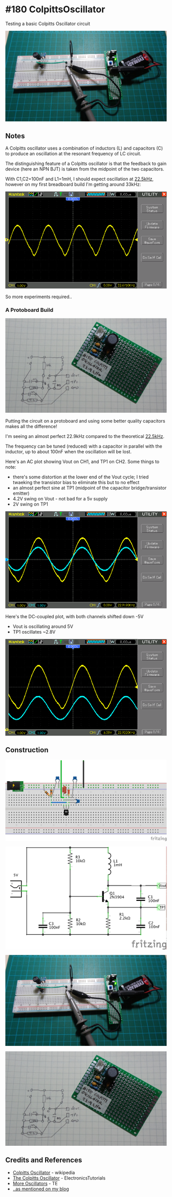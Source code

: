 # #180 ColpittsOscillator

Testing a basic Colpitts Oscillator circuit

![Breadboard Build](./assets/Colpitts_build.jpg?raw=true)

## Notes

A Colpitts oscillator uses a combination of inductors (L) and capacitors (C) to produce an oscillation
at the resonant frequency of LC circuit.

The distinguishing feature of a Colpitts oscillator is that the feedback to gain device (here an NPN BJT)
is taken from the midpoint of the two capacitors.

With C1,C2=100nF and L1=1mH, I should expect oscillation at
[22.5kHz](https://www.wolframalpha.com/input/?i=1%2F%282%CF%80+*sqrt%281mH+*+100nF+*+100nF%2F%28100nF+%2B+100nF%29%29%29),
however on my first breadboard build I'm getting around 33kHz:

![breadboard_ac_coupled](./assets/breadboard_ac_coupled.gif?raw=true)

So more experiments required..

### A Protoboard Build

![Protoboard Build](./assets/Colpitts_protoboard.jpg?raw=true)

Putting the circuit on a protoboard and using some better quality capacitors makes all the difference!

I'm seeing an almost perfect 22.9kHz compared to the theoretical [22.5kHz](https://www.wolframalpha.com/input/?i=1%2F%282%CF%80+*sqrt%281mH+*+100nF+*+100nF%2F%28100nF+%2B+100nF%29%29%29).

The frequency can be tuned (reduced) with a capacitor in parallel with the inductor, up to about 100nF when the oscillation will be lost.

Here's an AC plot showing Vout on CH1, and TP1 on CH2. Some things to note:
* there's some distortion at the lower end of the Vout cycle; I tried twaeking the transistor bias to eliminate this but to no effect
* an almost perfect sine at TP1 (midpoint of the capacitor bridge/transistor emitter)
* 4.2V swing on Vout - not bad for a 5v supply
* 2V swing on TP1

![protoboard_ac_coupled](./assets/protoboard_ac_coupled.gif?raw=true)

Here's the DC-coupled plot, with both channels shifted down -5V
* Vout is oscillating around 5V
* TP1 oscillates ~2.8V

![protoboard_dc_coupled](./assets/protoboard_dc_coupled.gif?raw=true)

## Construction

![Breadboard](./assets/Colpitts_bb.jpg?raw=true)

![The Schematic](./assets/Colpitts_schematic.jpg?raw=true)

![Breadboard Build](./assets/Colpitts_build.jpg?raw=true)

![Protoboard Build](./assets/Colpitts_protoboard.jpg?raw=true)

## Credits and References

* [Colpitts Oscillator](https://en.wikipedia.org/wiki/Colpitts_oscillator) - wikipedia
* [The Colpitts Oscillator](http://www.electronics-tutorials.ws/oscillator/colpitts.html) - ElectronicsTutorials
* [More Oscillators](http://www.talkingelectronics.com/projects/TheTransistorAmplifier/TheTransistorAmplifier-P2.html#MORE) - TE
* [..as mentioned on my blog](https://blog.tardate.com/2016/02/littlearduinoprojects180-colpitts.html)

